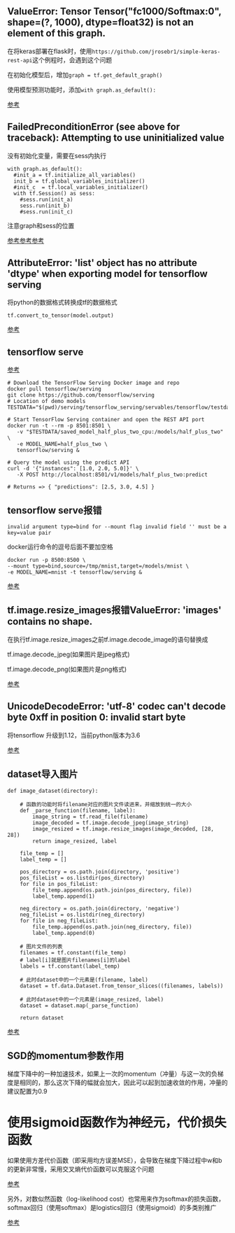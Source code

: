 ## ValueError: Tensor Tensor("fc1000/Softmax:0", shape=(?, 1000), dtype=float32) is not an element of this graph.
在将keras部署在flask时，使用`https://github.com/jrosebr1/simple-keras-rest-api`这个例程时，会遇到这个问题

在初始化模型后，增加`graph = tf.get_default_graph()`

使用模型预测功能时，添加`with graph.as_default():`

[参考](https://github.com/jrosebr1/simple-keras-rest-api/issues/1)


## FailedPreconditionError (see above for traceback): Attempting to use uninitialized value
没有初始化变量，需要在sess内执行
```
with graph.as_default():
  #init_a = tf.initialize_all_variables()
  init_b = tf.global_variables_initializer()
  #init_c  = tf.local_variables_initializer()
  with tf.Session() as sess:
    #sess.run(init_a)
    sess.run(init_b)
    #sess.run(init_c)
```
注意graph和sess的位置

[参考](https://stackoverflow.com/questions/44624648/tensorflow-attempting-to-use-uninitialized-value-in-variable-initialization/44630421)[参考](https://stackoverflow.com/questions/34001922/failedpreconditionerror-attempting-to-use-uninitialized-in-tensorflow)[参考](https://stackoverflow.com/questions/50049485/failedpreconditionerror-attempting-to-use-uninitialized-value-conv2d-1-kernel-w)


## AttributeError: 'list' object has no attribute 'dtype' when exporting model for tensorflow serving
将python的数据格式转换成tf的数据格式
```
tf.convert_to_tensor(model.output)
```
[参考](https://stackoverflow.com/questions/46862662/getting-error-str-object-has-no-attribute-dtype-when-exporting-textsum-model)

## tensorflow serve
[参考](https://tensorflow.google.cn/serving/)
```
# Download the TensorFlow Serving Docker image and repo
docker pull tensorflow/serving
git clone https://github.com/tensorflow/serving
# Location of demo models
TESTDATA="$(pwd)/serving/tensorflow_serving/servables/tensorflow/testdata"

# Start TensorFlow Serving container and open the REST API port
docker run -t --rm -p 8501:8501 \
   -v "$TESTDATA/saved_model_half_plus_two_cpu:/models/half_plus_two" \
   -e MODEL_NAME=half_plus_two \
   tensorflow/serving &

# Query the model using the predict API
curl -d '{"instances": [1.0, 2.0, 5.0]}' \
   -X POST http://localhost:8501/v1/models/half_plus_two:predict

# Returns => { "predictions": [2.5, 3.0, 4.5] }
```

## tensorflow serve报错
`invalid argument type=bind for --mount flag invalid field '' must be a key=value pair`

docker运行命令的逗号后面不要加空格
```
docker run -p 8500:8500 \
--mount type=bind,source=/tmp/mnist,target=/models/mnist \
-e MODEL_NAME=mnist -t tensorflow/serving &
```

[参考](https://stackoverflow.com/questions/52611080/tensor-flow-serving-docker-invalid-field)

## tf.image.resize_images报错ValueError: 'images' contains no shape.
在执行tf.image.resize_images之前tf.image.decode_image的语句替换成

tf.image.decode_jpeg(如果图片是jpeg格式)

tf.image.decode_png(如果图片是png格式)

[参考](https://stackoverflow.com/questions/44942729/tensorflowvalueerror-images-contains-no-shape)


## UnicodeDecodeError: 'utf-8' codec can't decode byte 0xff in position 0: invalid start byte

将tensorflow 升级到1.12，当前python版本为3.6

[参考](https://tensorflow.google.cn/guide/saved_model#install_the_savedmodel_cli)

## dataset导入图片
```
def image_dataset(directory):

    # 函数的功能时将filename对应的图片文件读进来，并缩放到统一的大小
    def _parse_function(filename, label):
        image_string = tf.read_file(filename)
        image_decoded = tf.image.decode_jpeg(image_string)
        image_resized = tf.image.resize_images(image_decoded, [28, 28])
        return image_resized, label

    file_temp = []
    label_temp = []

    pos_directory = os.path.join(directory, 'positive')
    pos_fileList = os.listdir(pos_directory)
    for file in pos_fileList:
        file_temp.append(os.path.join(pos_directory, file))
        label_temp.append(1)

    neg_directory = os.path.join(directory, 'negative')
    neg_fileList = os.listdir(neg_directory)
    for file in neg_fileList:
        file_temp.append(os.path.join(neg_directory, file))
        label_temp.append(0)

    # 图片文件的列表
    filenames = tf.constant(file_temp)
    # label[i]就是图片filenames[i]的label
    labels = tf.constant(label_temp)

    # 此时dataset中的一个元素是(filename, label)
    dataset = tf.data.Dataset.from_tensor_slices((filenames, labels))

    # 此时dataset中的一个元素是(image_resized, label)
    dataset = dataset.map(_parse_function)

    return dataset
```

[参考](https://zhuanlan.zhihu.com/p/30751039)

## SGD的momentum参数作用
梯度下降中的一种加速技术，如果上一次的momentum（冲量）与这一次的负梯度是相同的，那么这次下降的幅就会加大，因此可以起到加速收敛的作用，冲量的建议配置为0.9

# 使用sigmoid函数作为神经元，代价损失函数
如果使用方差代价函数（即采用均方误差MSE），会导致在梯度下降过程中w和b的更新非常慢，采用交叉熵代价函数可以克服这个问题

[参考](https://blog.csdn.net/u012162613/article/details/44239919)

另外，对数似然函数（log-likelihood cost）也常用来作为softmax的损失函数，softmax回归（使用softmax）是logistics回归（使用sigmoid）的多类别推广

[参考](http://deeplearning.stanford.edu/wiki/index.php/Softmax%E5%9B%9E%E5%BD%92)
